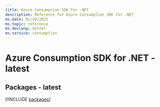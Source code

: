 ```yaml
---
title: Azure Consumption SDK for .NET
description: Reference for Azure Consumption SDK for .NET
ms.date: 01/10/2025
ms.topic: reference
ms.devlang: dotnet
ms.service: consumption
---
```

# Azure Consumption SDK for .NET - latest
## Packages - latest
[!INCLUDE [packages](consumption-index.md)]
